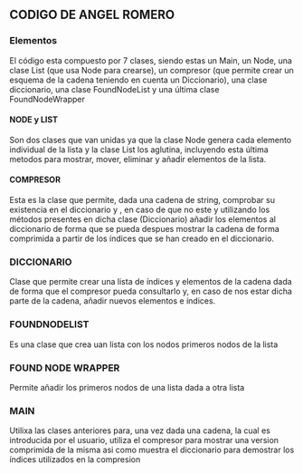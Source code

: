 ## CODIGO DE ANGEL ROMERO

### Elementos
El código esta compuesto por 7 clases, siendo estas un Main, un Node, una clase List (que usa Node para crearse), un compresor (que permite crear un esquema de la cadena teniendo en cuenta un Diccionario), una clase diccionario, una clase FoundNodeList y una última clase FoundNodeWrapper

#### NODE y LIST

Son dos clases que van unidas ya que la clase Node genera cada elemento individual de la lista y la clase List los aglutina, incluyendo esta última metodos para mostrar, mover, eliminar y añadir elementos de la lista.

#### COMPRESOR
Esta es la clase que permite, dada una cadena de string, comprobar su existencia en el diccionario y , en caso de que no este y utilizando los métodos presentes en dicha clase (Diccionario) añadir los elementos al diccionario de forma que se pueda despues mostrar la cadena de forma comprimida a partir de los índices que se han creado en el diccionario.

### DICCIONARIO
Clase que permite crear una lista de índices y elementos de la cadena dada de forma que el compresor pueda consultarlo y, en caso de nos estar dicha parte de la cadena, añadir nuevos elementos e índices.

### FOUNDNODELIST
Es una clase que crea uan lista con los nodos primeros nodos de la lista

### FOUND NODE WRAPPER
Permite añadir los primeros nodos de una lista dada a otra lista

### MAIN
Utilixa las clases anteriores para, una vez dada una cadena, la cual es introducida por el usuario, utiliza el compresor para mostrar una version comprimida de la misma asi como muestra el diccionario para demostrar los índices utilizados en la compresion






